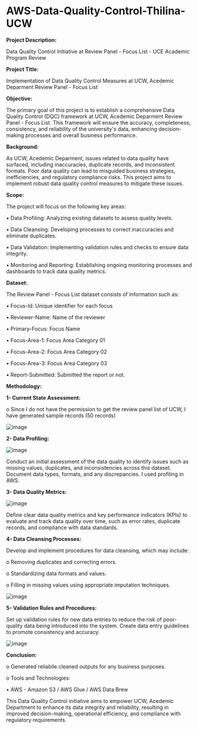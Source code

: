 # AWS-Data-Quality-Control-Thilina-UCW

**Project Description:**

Data Quality Control Initiative at  Review Panel - Focus List - UCE Academic Program Review

**Project Title:**

Implementation of Data Quality Control Measures at UCW, Acedemic Deparment Review Panel - Focus List

**Objective:**

The primary goal of this project is to establish a comprehensive Data Quality Control (DQC) framework at UCW, Acedemic Deparment Review Panel - Focus List. This framework will ensure the accuracy, completeness, consistency, and reliability of the university's data, enhancing decision-making processes and overall business performance.

**Background:**

As UCW, Acedemic Deparment, issues related to data quality have surfaced, including inaccuracies, duplicate records, and inconsistent formats. Poor data quality can lead to misguided business strategies, inefficiencies, and regulatory compliance risks. This project aims to implement robust data quality control measures to mitigate these issues.

**Scope:** 

The project will focus on the following key areas:

•	Data Profiling: Analyzing existing datasets to assess quality levels.

•	Data Cleansing: Developing processes to correct inaccuracies and eliminate duplicates.

•	Data Validation: Implementing validation rules and checks to ensure data integrity.

•	Monitoring and Reporting: Establishing ongoing monitoring processes and dashboards to track data quality metrics.



**Dataset:**

The Review Panel - Focus List dataset consists of information such as:

• Focus-Id: Unique identifier for each focus

• Reviewer-Name: Name of the reviewer

• Primary-Focus: Focus Name

• Focus-Area-1: Focus Area Category 01

• Focus-Area-2: Focus Area Category 02

• Focus-Area-3: Focus Area Category 03 

• Report-Submitted: Submitted the report or not.

**Methodology:**

**1- Current State Assessment:**

o Since I do not have the permission to get the review panel list of UCW, I have generated sample records (50 records)

![image](https://github.com/user-attachments/assets/f158de99-6fd4-40d2-9d3e-840f99119256)


**2- Data Profiling:**

![image](https://github.com/user-attachments/assets/3575a347-874f-4b8d-998b-ab9b44d39963) 

Conduct an initial assessment of the data quality to identify issues such as missing values, duplicates, and inconsistencies across this dataset. Document data types, formats, and any discrepancies. I used profiling in AWS.


**3- Data Quality Metrics:**

![image](https://github.com/user-attachments/assets/8750fc50-5969-4f63-880c-79223c543872)

Define clear data quality metrics and key performance indicators (KPIs) to evaluate and track data quality over time, such as error rates, duplicate records, and compliance with data standards.


**4- Data Cleansing Processes:**

Develop and implement procedures for data cleansing, which may include:

o	Removing duplicates and correcting errors.

o	Standardizing data formats and values.

o Filling in missing values using appropriate imputation techniques.

![image](https://github.com/user-attachments/assets/45d2e112-248e-465e-aa95-095e908d5cda)


**5- Validation Rules and Procedures:**

Set up validation rules for new data entries to reduce the risk of poor-quality data being introduced into the system. Create data entry guidelines to promote consistency and accuracy.

![image](https://github.com/user-attachments/assets/22f3d14b-3ae5-4612-ba91-ea0e980baa47)


**Conclusion:**

o Generated reliabile cleaned outputs for any business purposes.

o Tools and Technologies:

• AWS - Amazon S3 / AWS Glue / AWS Data Brew 

This Data Quality Control initiative aims to empower UCW, Acedemic Department to enhance its data integrity and reliability, resulting in improved decision-making, operational efficiency, and compliance with regulatory requirements.
